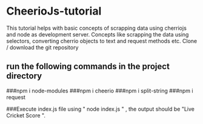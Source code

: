# CheerioJs-tutorial
This tutorial helps with basic concepts of scrapping data using cherriojs and node as development server. Concepts like scrapping the data using selectors, converting cherrio objects to text and request methods etc.
 Clone / download the git repository
## run the following commands in the project directory
 ###npm i node-modules
 ###npm i cheerio
 ###npm i split-string
 ###npm i request
 
###Execute index.js file using " node index.js " , the output should be "Live Cricket Score ".
